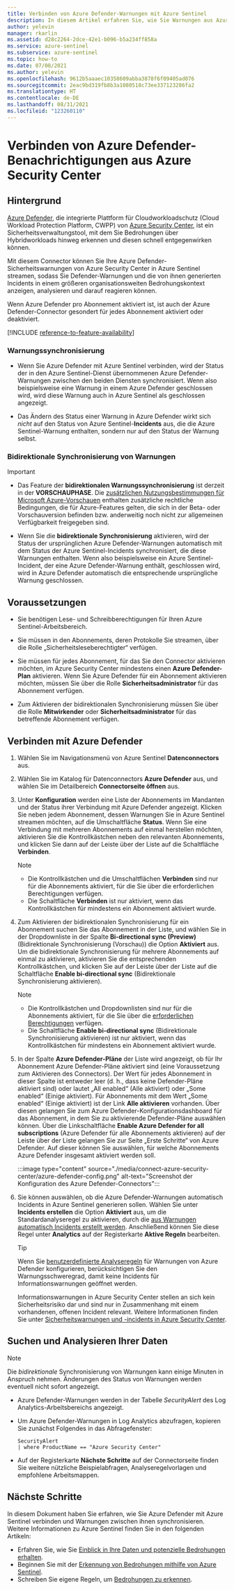 ```yaml
---
title: Verbinden von Azure Defender-Warnungen mit Azure Sentinel
description: In diesem Artikel erfahren Sie, wie Sie Warnungen aus Azure Defender verbinden und in Azure Sentinel streamen.
author: yelevin
manager: rkarlin
ms.assetid: d28c2264-2dce-42e1-b096-b5a234ff858a
ms.service: azure-sentinel
ms.subservice: azure-sentinel
ms.topic: how-to
ms.date: 07/08/2021
ms.author: yelevin
ms.openlocfilehash: 9612b5aaaec10358609abba3878f6f09405ad076
ms.sourcegitcommit: 2eac9bd319fb8b3a1080518c73ee337123286fa2
ms.translationtype: HT
ms.contentlocale: de-DE
ms.lasthandoff: 08/31/2021
ms.locfileid: "123260110"
---
```

# <a name="connect-azure-defender-alerts-from-azure-security-center"></a>Verbinden von Azure Defender-Benachrichtigungen aus Azure Security Center

## <a name="background"></a>Hintergrund

[Azure Defender](../security-center/azure-defender.md), die integrierte Plattform für Cloudworkloadschutz (Cloud Workload Protection Platform, CWPP) von [Azure Security Center](../security-center/security-center-introduction.md), ist ein Sicherheitsverwaltungstool, mit dem Sie Bedrohungen über Hybridworkloads hinweg erkennen und diesen schnell entgegenwirken können. 

Mit diesem Connector können Sie Ihre Azure Defender-Sicherheitswarnungen von Azure Security Center in Azure Sentinel streamen, sodass Sie Defender-Warnungen und die von ihnen generierten Incidents in einem größeren organisationsweiten Bedrohungskontext anzeigen, analysieren und darauf reagieren können.

Wenn Azure Defender pro Abonnement aktiviert ist, ist auch der Azure Defender-Connector gesondert für jedes Abonnement aktiviert oder deaktiviert.

[!INCLUDE [reference-to-feature-availability](includes/reference-to-feature-availability.md)]

### <a name="alert-synchronization"></a>Warnungssynchronisierung

- Wenn Sie Azure Defender mit Azure Sentinel verbinden, wird der Status der in den Azure Sentinel-Dienst übernommenen Azure Defender-Warnungen zwischen den beiden Diensten synchronisiert. Wenn also beispielsweise eine Warnung in einem Azure Defender geschlossen wird, wird diese Warnung auch in Azure Sentinel als geschlossen angezeigt.

- Das Ändern des Status einer Warnung in Azure Defender wirkt sich *nicht* auf den Status von Azure Sentinel-**Incidents** aus, die die Azure Sentinel-Warnung enthalten, sondern nur auf den Status der Warnung selbst.

### <a name="bi-directional-alert-synchronization"></a>Bidirektionale Synchronisierung von Warnungen

> [!IMPORTANT]
>
> - Das Feature der **bidirektionalen Warnungssynchronisierung** ist derzeit in der **VORSCHAUPHASE**. Die [zusätzlichen Nutzungsbestimmungen für Microsoft Azure-Vorschauen](https://azure.microsoft.com/support/legal/preview-supplemental-terms/) enthalten zusätzliche rechtliche Bedingungen, die für Azure-Features gelten, die sich in der Beta- oder Vorschauversion befinden bzw. anderweitig noch nicht zur allgemeinen Verfügbarkeit freigegeben sind.

- Wenn Sie die **bidirektionale Synchronisierung** aktivieren, wird der Status der ursprünglichen Azure Defender-Warnungen automatisch mit dem Status der Azure Sentinel-Incidents synchronisiert, die diese Warnungen enthalten. Wenn also beispielsweise ein Azure Sentinel-Incident, der eine Azure Defender-Warnung enthält, geschlossen wird, wird in Azure Defender automatisch die entsprechende ursprüngliche Warnung geschlossen.

## <a name="prerequisites"></a>Voraussetzungen

- Sie benötigen Lese- und Schreibberechtigungen für Ihren Azure Sentinel-Arbeitsbereich.

- Sie müssen in den Abonnements, deren Protokolle Sie streamen, über die Rolle „Sicherheitsleseberechtigter“ verfügen.

- Sie müssen für jedes Abonnement, für das Sie den Connector aktivieren möchten, im Azure Security Center mindestens einen **Azure Defender-Plan** aktivieren. Wenn Sie Azure Defender für ein Abonnement aktivieren möchten, müssen Sie über die Rolle **Sicherheitsadministrator** für das Abonnement verfügen.

-  Zum Aktivieren der bidirektionalen Synchronisierung müssen Sie über die Rolle **Mitwirkender** oder **Sicherheitsadministrator** für das betreffende Abonnement verfügen.

## <a name="connect-to-azure-defender"></a>Verbinden mit Azure Defender

1. Wählen Sie im Navigationsmenü von Azure Sentinel **Datenconnectors** aus.

1. Wählen Sie im Katalog für Datenconnectors **Azure Defender** aus, und wählen Sie im Detailbereich **Connectorseite öffnen** aus.

1. Unter **Konfiguration** werden eine Liste der Abonnements im Mandanten und der Status ihrer Verbindung mit Azure Defender angezeigt. Klicken Sie neben jedem Abonnement, dessen Warnungen Sie in Azure Sentinel streamen möchten, auf die Umschaltfläche **Status**. Wenn Sie eine Verbindung mit mehreren Abonnements auf einmal herstellen möchten, aktivieren Sie die Kontrollkästchen neben den relevanten Abonnements, und klicken Sie dann auf der Leiste über der Liste auf die Schaltfläche **Verbinden**.

    > [!NOTE]
    > - Die Kontrollkästchen und die Umschaltflächen **Verbinden** sind nur für die Abonnements aktiviert, für die Sie über die erforderlichen Berechtigungen verfügen.
    > - Die Schaltfläche **Verbinden** ist nur aktiviert, wenn das Kontrollkästchen für mindestens ein Abonnement aktiviert wurde.

1. Zum Aktivieren der bidirektionalen Synchronisierung für ein Abonnement suchen Sie das Abonnement in der Liste, und wählen Sie in der Dropdownliste in der Spalte **Bi-directional sync (Preview)** (Bidirektionale Synchronisierung (Vorschau)) die Option **Aktiviert** aus. Um die bidirektionale Synchronisierung für mehrere Abonnements auf einmal zu aktivieren, aktivieren Sie die entsprechenden Kontrollkästchen, und klicken Sie auf der Leiste über der Liste auf die Schaltfläche **Enable bi-directional sync** (Bidirektionale Synchronisierung aktivieren).

    > [!NOTE]
    > - Die Kontrollkästchen und Dropdownlisten sind nur für die Abonnements aktiviert, für die Sie über die [erforderlichen Berechtigungen](#prerequisites) verfügen.
    > - Die Schaltfläche **Enable bi-directional sync** (Bidirektionale Synchronisierung aktivieren) ist nur aktiviert, wenn das Kontrollkästchen für mindestens ein Abonnement aktiviert wurde.

1. In der Spalte **Azure Defender-Pläne** der Liste wird angezeigt, ob für Ihr Abonnement Azure Defender-Pläne aktiviert sind (eine Voraussetzung zum Aktivieren des Connectors). Der Wert für jedes Abonnement in dieser Spalte ist entweder leer (d. h., dass keine Defender-Pläne aktiviert sind) oder lautet „All enabled“ (Alle aktiviert) oder „Some enabled“ (Einige aktiviert). Für Abonnements mit dem Wert „Some enabled“ (Einige aktiviert) ist der Link **Alle aktivieren** vorhanden. Über diesen gelangen Sie zum Azure Defender-Konfigurationsdashboard für das Abonnement, in dem Sie zu aktivierende Defender-Pläne auswählen können. Über die Linkschaltfläche **Enable Azure Defender for all subscriptions** (Azure Defender für alle Abonnements aktivieren) auf der Leiste über der Liste gelangen Sie zur Seite „Erste Schritte“ von Azure Defender. Auf dieser können Sie auswählen, für welche Abonnements Azure Defender insgesamt aktiviert werden soll.

    :::image type="content" source="./media/connect-azure-security-center/azure-defender-config.png" alt-text="Screenshot der Konfiguration des Azure Defender-Connectors":::

1. Sie können auswählen, ob die Azure Defender-Warnungen automatisch Incidents in Azure Sentinel generieren sollen. Wählen Sie unter **Incidents erstellen** die Option **Aktiviert** aus, um die Standardanalyseregel zu aktivieren, durch die [aus Warnungen automatisch Incidents erstellt werden](create-incidents-from-alerts.md). Anschließend können Sie diese Regel unter **Analytics** auf der Registerkarte **Aktive Regeln** bearbeiten.

    > [!TIP]
    > Wenn Sie [benutzerdefinierte Analyseregeln](detect-threats-custom.md) für Warnungen von Azure Defender konfigurieren, berücksichtigen Sie den Warnungsschweregrad, damit keine Incidents für Informationswarnungen geöffnet werden. 
    >
    > Informationswarnungen in Azure Security Center stellen an sich kein Sicherheitsrisiko dar und sind nur in Zusammenhang mit einem vorhandenen, offenen Incident relevant. Weitere Informationen finden Sie unter [Sicherheitswarnungen und -incidents in Azure Security Center](../security-center/security-center-alerts-overview.md).
    > 
    

## <a name="find-and-analyze-your-data"></a>Suchen und Analysieren Ihrer Daten

> [!NOTE]
> Die *bidirektionale* Synchronisierung von Warnungen kann einige Minuten in Anspruch nehmen. Änderungen des Status von Warnungen werden eventuell nicht sofort angezeigt.

- Azure Defender-Warnungen werden in der Tabelle *SecurityAlert* des Log Analytics-Arbeitsbereichs angezeigt.

- Um Azure Defender-Warnungen in Log Analytics abzufragen, kopieren Sie zunächst Folgendes in das Abfragefenster:

    ```kusto
    SecurityAlert 
    | where ProductName == "Azure Security Center"
    ```

- Auf der Registerkarte **Nächste Schritte** auf der Connectorseite finden Sie weitere nützliche Beispielabfragen, Analyseregelvorlagen und empfohlene Arbeitsmappen.

## <a name="next-steps"></a>Nächste Schritte

In diesem Dokument haben Sie erfahren, wie Sie Azure Defender mit Azure Sentinel verbinden und Warnungen zwischen ihnen synchronisieren. Weitere Informationen zu Azure Sentinel finden Sie in den folgenden Artikeln:

- Erfahren Sie, wie Sie [Einblick in Ihre Daten und potenzielle Bedrohungen erhalten](get-visibility.md).
- Beginnen Sie mit der [Erkennung von Bedrohungen mithilfe von Azure Sentinel](detect-threats-built-in.md).
- Schreiben Sie eigene Regeln, um [Bedrohungen zu erkennen](detect-threats-custom.md).